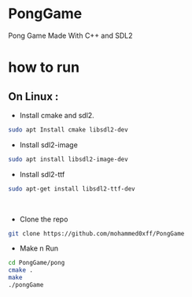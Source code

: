 # PongGame
Pong Game Made With C++ and SDL2


# how to run

## On Linux :

* Install cmake and sdl2.
```bash
sudo apt Install cmake libsdl2-dev
```

* Install sdl2-image 
```bash 
sudo apt install libsdl2-image-dev
```

* Install sdl2-ttf 
```bash 
sudo apt-get install libsdl2-ttf-dev
```

<br/>

* Clone the repo 
```bash 
git clone https://github.com/mohammed0xff/PongGame
```

* Make n Run
```bash
cd PongGame/pong 
cmake . 
make 
./pongGame
```
